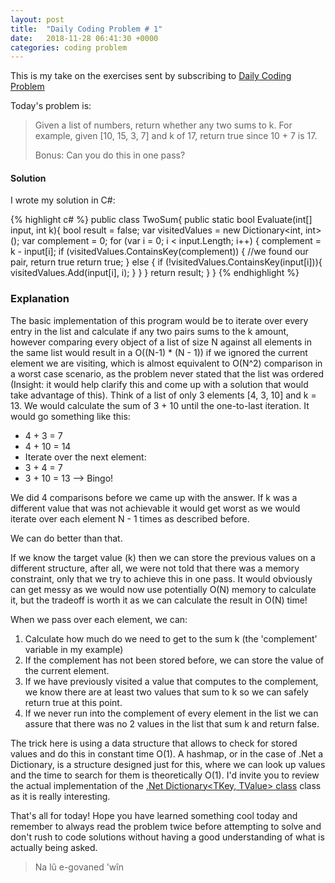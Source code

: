 ```yaml
---
layout: post
title:  "Daily Coding Problem # 1"
date:   2018-11-28 06:41:30 +0000
categories: coding problem
---
```


This is my take on the exercises sent by subscribing to [Daily Coding Problem](https://www.dailycodingproblem.com/)

Today's problem is:

> Given a list of numbers, return whether any two sums to k.
> For example, given [10, 15, 3, 7] and k of 17, return true since 10 + 7 is 17.
>
> Bonus: Can you do this in one pass?

#### Solution

I wrote my solution in C#:

{% highlight c# %}
public class TwoSum{
    public static bool Evaluate(int[] input, int k){
        bool result = false;
        var visitedValues = new Dictionary<int, int>();
        var complement = 0;
        for (var i = 0; i < input.Length; i++) {
            complement = k - input[i];
            if (visitedValues.ContainsKey(complement)) {
                //we found our pair, return true
                return true;
            }
            else {
                if (!visitedValues.ContainsKey(input[i])){
                        visitedValues.Add(input[i], i);
                }
            }
        }
        return result;
    }
}
{% endhighlight %}

### Explanation

The basic implementation of this program would be to iterate over every entry in the list and calculate if any two pairs sums to the k amount, however comparing every object of a list of size N against all elements in the same list would result in a O((N-1) * (N - 1)) if we ignored the current element we are visiting, which is almost equivalent to O(N^2) comparison in a worst case scenario, as the problem never stated that the list was ordered (Insight: it would help clarify this and come up with a solution that would take advantage of this). Think of a list of only 3 elements [4, 3, 10] and k = 13. We would calculate the sum of 3 + 10  until the one-to-last iteration. It would go something like this:

* 4 + 3 = 7
* 4 + 10 = 14
* Iterate over the next element:
* 3 + 4 = 7
* 3 + 10 = 13 --> Bingo!

We did 4 comparisons before we came up with the answer. If k was a different value that was not achievable it would get worst as we would iterate over each element N - 1 times as described before.

We can do better than that.

If we know the target value (k) then we can store the previous values on a different structure, after all, we were not told that there was a memory constraint, only that we try to achieve this in one pass. It would obviously can get messy as we would now use potentially O(N) memory to calculate it, but the tradeoff is worth it as we can calculate the result in O(N) time!

When we pass over each element, we can:
1. Calculate how much do we need to get to the sum k (the 'complement' variable in my example)
2. If the complement has not been stored before, we can store the value of the current element.
3. If we have previously visited a value that computes to the complement, we know there are at least two values that sum to k so we can safely return true at this point.
4. If we never run into the complement of every element in the list we can assure that there was no 2 values in the list that sum k and return false.

The trick here is using a data structure that allows to check for stored values and do this in constant time O(1). A hashmap, or in the case of .Net a Dictionary, is a structure designed just for this, where we can look up values and the time to search for them is theoretically O(1). I'd invite you to review the actual implementation of the [.Net Dictionary<TKey, TValue> class](https://referencesource.microsoft.com/#mscorlib/system/collections/generic/dictionary.cs,bcd13bb775d408f1) class as it is really interesting.

That's all for today! Hope you have learned something cool today and remember to always read the problem twice before attempting to solve and don't rush to code solutions without having a good understanding of what is actually being asked.


> Na lû e-govaned 'wîn

